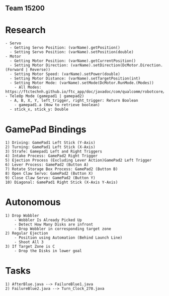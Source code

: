 ## Team 15200

# Research
    - Servo
      - Getting Servo Position: (varName).getPosition()
      - Setting Servo Position: (varName).setPosition(double)
    - Motor
      - Getting Motor Position: (varName).getCurrentPosition()
      - Setting Motor Direction: (varName).setDirection(DcMotor.Direction.(Forward | Reverse))
      - Setting Motor Speed: (varName).setPower(double)
      - Setting Motor Distance: (varName).setTargetPosition(int)
      - Setting Motor Mode: (varName).setMode(DcMotor.RunMode.(Modes))
        - All Modes: https://ftctechnh.github.io/ftc_app/doc/javadoc/com/qualcomm/robotcore/hardware/DcMotor.RunMode.html
    - TeleOp Mode (gamepad1 | gamepad2)
      - A, B, X, Y, left_trigger, right_trigger: Return Boolean
        - gamepad1.a (How to retrieve boolean)
      - stick_x, stick_y: Double

# GamePad Bindings
    1) Driving: GamePad1 Left Stick (Y-Axis)
    2) Turning: GamePad1 Left Stick (X-Axis)
    3) Strafe: Gamepad1 Left and Right Triggers
    4) Intake Process: GamePad2 Right Trigger
    5) Ejection Process (Excluding Lever Action)GamePad2 Left Trigger
    6) Lever Process: GamePad2 (Button A)
    7) Rotate Storage Box Process: GamePad2 (Button B)
    8) Open Claw Servo: GamePad2 (Button X)
    9) Close Claw Servo: GamePad2 (Button Y)
    10) Diagonal: GamePad1 Right Stick (X-Axis Y-Axis)

# Autonomous
    1) Drop Wobbler
        - Wobbler Is Already Picked Up
        - Detect How Many Disks are infront
        - Drop Wobbler in corresponding target zone
    2) Regular Ejection
        - Position using Automation (Behind Launch Line)
        - Shoot All 3
    3) If Target Zone is C
        - Drop the Disks in lower goal
# Tasks
    1) AfterBlue.java --> FailureBlue1.java
    2) FailureBlue2.java --> Turn_Clock_270.java